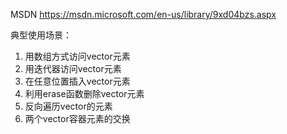 ﻿MSDN
https://msdn.microsoft.com/en-us/library/9xd04bzs.aspx

典型使用场景：
1. 用数组方式访问vector元素
2. 用迭代器访问vector元素
3. 在任意位置插入vector元素
4. 利用erase函数删除vector元素
5. 反向遍历vector的元素
6. 两个vector容器元素的交换
